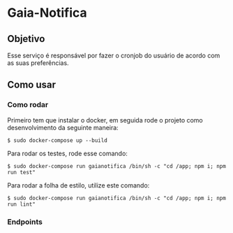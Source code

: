 # Gaia-Notifica

## Objetivo
Esse serviço é responsável por fazer o cronjob do usuário de acordo com as suas preferências.

## Como usar

### Como rodar
Primeiro tem que instalar o docker, em seguida rode o projeto como desenvolvimento da seguinte maneira:

```$ sudo docker-compose up --build```

Para rodar os testes, rode esse comando:

``` $ sudo docker-compose run gaianotifica /bin/sh -c "cd /app; npm i; npm run test" ```

Para rodar a folha de estilo, utilize este comando:

``` $ sudo docker-compose run gaianotifica /bin/sh -c "cd /app; npm i; npm run lint" ```

### Endpoints
